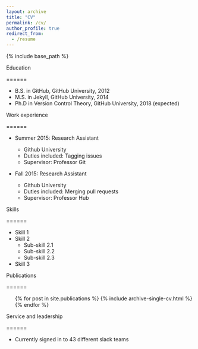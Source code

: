 ```yaml
---
layout: archive
title: "CV"
permalink: /cv/
author_profile: true
redirect_from:
  - /resume
---
```


{% include base_path %}

Education

======

* B.S. in GitHub, GitHub University, 2012
* M.S. in Jekyll, GitHub University, 2014
* Ph.D in Version Control Theory, GitHub University, 2018 (expected)

Work experience

======

* Summer 2015: Research Assistant
  * Github University
  * Duties included: Tagging issues
  * Supervisor: Professor Git

* Fall 2015: Research Assistant
  * Github University
  * Duties included: Merging pull requests
  * Supervisor: Professor Hub

Skills

======

* Skill 1
* Skill 2
  * Sub-skill 2.1
  * Sub-skill 2.2
  * Sub-skill 2.3
* Skill 3

Publications

======

  <ul>
  {% for post in site.publications %}
    {% include archive-single-cv.html %}
  {% endfor %}
  </ul>

Service and leadership

======

* Currently signed in to 43 different slack teams
